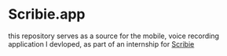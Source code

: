 # Scribie.app

this repository serves as a source for the mobile, voice recording application I devloped, as part of an internship for <a href="[https://kunrex.github.io/Pepper.bot/](https://scribie.com/)" target="blank">Scribie</a>

